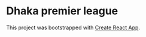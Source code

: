 # Dhaka premier league

This project was bootstrapped with [Create React App](https://github.com/facebook/create-react-app).

